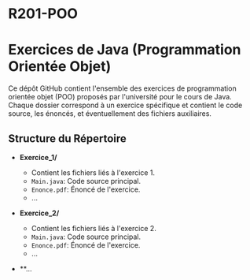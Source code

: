 # R201-POO
# Exercices de Java (Programmation Orientée Objet)

Ce dépôt GitHub contient l'ensemble des exercices de programmation orientée objet (POO) proposés par l'université pour le cours de Java. Chaque dossier correspond à un exercice spécifique et contient le code source, les énoncés, et éventuellement des fichiers auxiliaires.

## Structure du Répertoire

- **Exercice_1/**
  - Contient les fichiers liés à l'exercice 1.
  - `Main.java`: Code source principal.
  - `Enonce.pdf`: Énoncé de l'exercice.
  - ...

- **Exercice_2/**
  - Contient les fichiers liés à l'exercice 2.
  - `Main.java`: Code source principal.
  - `Enonce.pdf`: Énoncé de l'exercice.
  - ...

- **...


   

